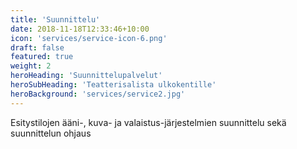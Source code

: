 ```yaml
---
title: 'Suunnittelu'
date: 2018-11-18T12:33:46+10:00
icon: 'services/service-icon-6.png'
draft: false
featured: true
weight: 2
heroHeading: 'Suunnittelupalvelut'
heroSubHeading: 'Teatterisalista ulkokentille'
heroBackground: 'services/service2.jpg'
---
```


Esitystilojen ääni-, kuva- ja valaistus-järjestelmien suunnittelu sekä suunnittelun ohjaus

